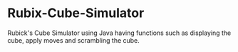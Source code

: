 # Rubix-Cube-Simulator
Rubick's Cube Simulator using Java having functions such as displaying the cube, apply moves and scrambling the cube.

